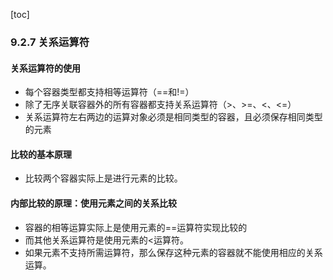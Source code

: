 [toc]

### 9.2.7 关系运算符

#### 关系运算符的使用

* 每个容器类型都支持相等运算符（==和!=）
* 除了无序关联容器外的所有容器都支持关系运算符（>、>=、<、<=）
* 关系运算符左右两边的运算对象必须是相同类型的容器，且必须保存相同类型的元素

#### 比较的基本原理

* 比较两个容器实际上是进行元素的比较。

#### 内部比较的原理：使用元素之间的关系比较

* 容器的相等运算实际上是使用元素的==运算符实现比较的
* 而其他关系运算符是使用元素的<运算符。
* 如果元素不支持所需运算符，那么保存这种元素的容器就不能使用相应的关系运算。

